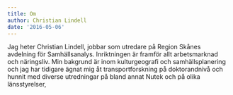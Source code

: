 ```yaml
---
title: Om
author: Christian Lindell
date: '2016-05-06'
---
```


Jag heter Christian Lindell, jobbar som utredare på Region Skånes avdelning för Samhällsanalys. Inriktningen är framför allt arbetsmarknad och näringsliv. Min bakgrund är inom kulturgeografi och samhällsplanering och jag har tidigare ägnat mig åt transportforskning på doktorandnivå och hunnit med diverse utredningar på bland annat Nutek och på olika länsstyrelser, 
